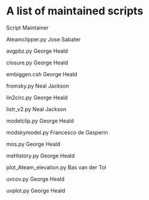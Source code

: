 # A list of maintained scripts

Script																				Maintainer


Ateamclipper.py																Jose Sabater

avgpbz.py																			George Heald

closure.py																		George Heald

embiggen.csh																	George Heald

fromsky.py																		Neal Jackson

lin2circ.py																		George Heald

listr_v2.py																		Neal Jackson

modelclip.py																	George Heald

modskymodel.py																Francesco de Gasperin

mos.py																				George Heald

msHistory.py																	George Heald

plot_Ateam_elevation.py												Bas van der Tol

uvcov.py																			George Heald

uvplot.py																			George Heald
